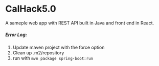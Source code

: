 # CalHack5.0

A sameple web app with REST API built in Java and front end in React.




##### Error Log: 
1. Update maven project with the force option 
2. Clean up .m2/repository 
3. run with `mvn package spring-boot:run`
